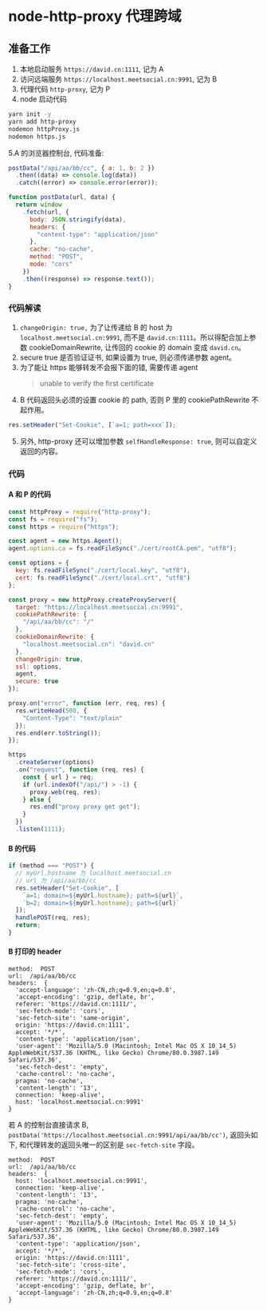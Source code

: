 # node-http-proxy 代理跨域

## 准备工作

1. 本地启动服务 `https://david.cn:1111`, 记为 A
2. 访问远端服务 `https://localhost.meetsocial.cn:9991`, 记为 B
3. 代理代码 `http-proxy`, 记为 P
4. node 启动代码

```bash
yarn init -y
yarn add http-proxy
nodemon httpProxy.js
nodemon https.js
```

5.A 的浏览器控制台, 代码准备:

```javascript
postData("/api/aa/bb/cc", { a: 1, b: 2 })
  .then((data) => console.log(data))
  .catch((error) => console.error(error));

function postData(url, data) {
  return window
    .fetch(url, {
      body: JSON.stringify(data),
      headers: {
        "content-type": "application/json"
      },
      cache: "no-cache",
      method: "POST",
      mode: "cors"
    })
    .then((response) => response.text());
}
```

### 代码解读

1. `changeOrigin: true,` 为了让传递给 B 的 host 为 `localhost.meetsocial.cn:9991`, 而不是 `david.cn:1111`。所以得配合加上参数 cookieDomainRewrite, 让传回的 cookie 的 domain 变成 `david.cn`。
2. secure true 是否验证证书, 如果设置为 true, 则必须传递参数 agent。
3. 为了能让 https 能够转发不会报下面的错, 需要传递 agent
   > unable to verify the first certificate
4. B 代码返回头必须的设置 cookie 的 path, 否则 P 里的 cookiePathRewrite 不起作用。

```javascript
res.setHeader("Set-Cookie", [`a=1; path=xxx`]);
```

5. 另外, http-proxy 还可以增加参数 `selfHandleResponse: true`, 则可以自定义返回的内容。

### 代码

#### A 和 P 的代码

```javascript
const httpProxy = require("http-proxy");
const fs = require("fs");
const https = require("https");

const agent = new https.Agent();
agent.options.ca = fs.readFileSync("./cert/rootCA.pem", "utf8");

const options = {
  key: fs.readFileSync("./cert/local.key", "utf8"),
  cert: fs.readFileSync("./cert/local.crt", "utf8")
};

const proxy = new httpProxy.createProxyServer({
  target: "https://localhost.meetsocial.cn:9991",
  cookiePathRewrite: {
    "/api/aa/bb/cc": "/"
  },
  cookieDomainRewrite: {
    "localhost.meetsocial.cn": "david.cn"
  },
  changeOrigin: true,
  ssl: options,
  agent,
  secure: true
});

proxy.on("error", function (err, req, res) {
  res.writeHead(500, {
    "Content-Type": "text/plain"
  });
  res.end(err.toString());
});

https
  .createServer(options)
  .on("request", function (req, res) {
    const { url } = req;
    if (url.indexOf("/api/") > -1) {
      proxy.web(req, res);
    } else {
      res.end("proxy proxy get get");
    }
  })
  .listen(1111);
```

#### B 的代码

```javascript
if (method === "POST") {
  // myUrl.hostname 为 localhost.meetsocial.cn
  // url 为 /api/aa/bb/cc
  res.setHeader("Set-Cookie", [
    `a=1; domain=${myUrl.hostname}; path=${url}`,
    `b=2; domain=${myUrl.hostname}; path=${url}`
  ]);
  handlePOST(req, res);
  return;
}
```

#### B 打印的 header

```
method:  POST
url:  /api/aa/bb/cc
headers:  {
  'accept-language': 'zh-CN,zh;q=0.9,en;q=0.8',
  'accept-encoding': 'gzip, deflate, br',
  referer: 'https://david.cn:1111/',
  'sec-fetch-mode': 'cors',
  'sec-fetch-site': 'same-origin',
  origin: 'https://david.cn:1111',
  accept: '*/*',
  'content-type': 'application/json',
  'user-agent': 'Mozilla/5.0 (Macintosh; Intel Mac OS X 10_14_5) AppleWebKit/537.36 (KHTML, like Gecko) Chrome/80.0.3987.149 Safari/537.36',
  'sec-fetch-dest': 'empty',
  'cache-control': 'no-cache',
  pragma: 'no-cache',
  'content-length': '13',
  connection: 'keep-alive',
  host: 'localhost.meetsocial.cn:9991'
}
```

若 A 的控制台直接请求 B, `postData('https://localhost.meetsocial.cn:9991/api/aa/bb/cc')`,
返回头如下, 和代理转发的返回头唯一的区别是 `sec-fetch-site` 字段。

```
method:  POST
url:  /api/aa/bb/cc
headers:  {
  host: 'localhost.meetsocial.cn:9991',
  connection: 'keep-alive',
  'content-length': '13',
  pragma: 'no-cache',
  'cache-control': 'no-cache',
  'sec-fetch-dest': 'empty',
  'user-agent': 'Mozilla/5.0 (Macintosh; Intel Mac OS X 10_14_5) AppleWebKit/537.36 (KHTML, like Gecko) Chrome/80.0.3987.149 Safari/537.36',
  'content-type': 'application/json',
  accept: '*/*',
  origin: 'https://david.cn:1111',
  'sec-fetch-site': 'cross-site',
  'sec-fetch-mode': 'cors',
  referer: 'https://david.cn:1111/',
  'accept-encoding': 'gzip, deflate, br',
  'accept-language': 'zh-CN,zh;q=0.9,en;q=0.8'
}
```
